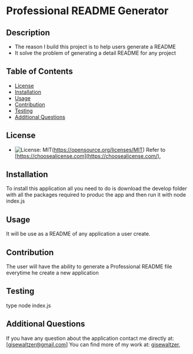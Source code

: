 # Professional README Generator

## Description
- The reason I build this project is to help users generate a README 
- It solve the problem of generating a detail README for any project

## Table of Contents
- [License](#license)
- [Installation](#installation)
- [Usage](#usage)
- [Contribution](#contribution)
- [Testing](#testing)
- [Additional Questions](#additional-questions)

## License
- ![License: MIT](https://img.shields.io/badge/License-MIT-yellow.svg)(https://opensource.org/licenses/MIT)
Refer to [https://choosealicense.com](https://choosealicense.com/),

## Installation
To install this application all you need to do is download the develop folder with all the packages required to produc the app and then run it with node index.js

## Usage
It will be use as a README of any application a user create.

## Contribution
The user will have the ability to generate a Professional README file everytime he create a new application

## Testing
type node index.js

## Additional Questions
If you have any question about the application contact me directly at: [gisewaltzer@gmail.com]
You can find more of my work at: [gisewaltzer](https://github.com/gisewaltzer/),
